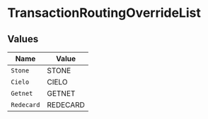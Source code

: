 # TransactionRoutingOverrideList


## Values

| Name       | Value      |
| ---------- | ---------- |
| `Stone`    | STONE      |
| `Cielo`    | CIELO      |
| `Getnet`   | GETNET     |
| `Redecard` | REDECARD   |